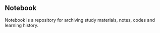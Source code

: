 ## Notebook
Notebook is a repository for archiving study materials, notes, codes and learning history.
